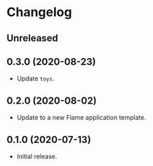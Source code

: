 # Changelog

## Unreleased

## 0.3.0 (2020-08-23)

*   Update `toys`.

## 0.2.0 (2020-08-02)

*   Update to a new Flame application template.

## 0.1.0 (2020-07-13)

*   Initial release.
